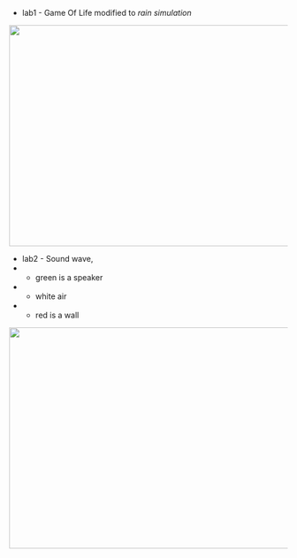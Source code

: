 - lab1 -  Game Of Life modified to *rain simulation*

<img src="https://user-images.githubusercontent.com/64365037/156900011-304c8dd6-a540-4c83-8304-9dfe577e5637.png" width="600" height="400" />

- lab2 - Sound wave, 
-  - green is a speaker
-  - white air
-  - red is a wall

<img src="https://user-images.githubusercontent.com/64365037/157445189-741a96e7-b54e-47bd-b734-1f051c868302.png" width="600" height="400" />
